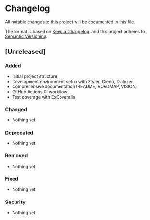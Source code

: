 # Changelog

All notable changes to this project will be documented in this file.

The format is based on [Keep a Changelog](https://keepachangelog.com/en/1.0.0/),
and this project adheres to [Semantic Versioning](https://semver.org/spec/v2.0.0.html).

## [Unreleased]

### Added
- Initial project structure
- Development environment setup with Styler, Credo, Dialyzer
- Comprehensive documentation (README, ROADMAP, VISION)
- GitHub Actions CI workflow
- Test coverage with ExCoveralls

### Changed
- Nothing yet

### Deprecated
- Nothing yet

### Removed
- Nothing yet

### Fixed
- Nothing yet

### Security
- Nothing yet